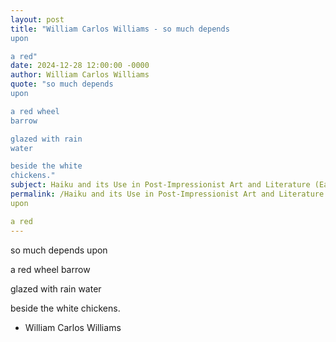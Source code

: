 ```yaml
---
layout: post
title: "William Carlos Williams - so much depends
upon

a red"
date: 2024-12-28 12:00:00 -0000
author: William Carlos Williams
quote: "so much depends
upon

a red wheel
barrow

glazed with rain
water

beside the white
chickens."
subject: Haiku and its Use in Post-Impressionist Art and Literature (Early 20th century)
permalink: /Haiku and its Use in Post-Impressionist Art and Literature (Early 20th century)/William Carlos Williams/William Carlos Williams - so much depends
upon

a red
---
```


so much depends
upon

a red wheel
barrow

glazed with rain
water

beside the white
chickens.

- William Carlos Williams
